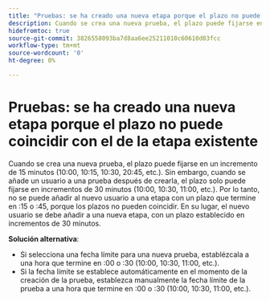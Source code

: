 ```yaml
---
title: "Pruebas: se ha creado una nueva etapa porque el plazo no puede coincidir con el de la etapa existente"
description: Cuando se crea una nueva prueba, el plazo puede fijarse en un incremento de 15 minutos (10:00, 10:15, 10:30, 20:45, etc.). Sin embargo, cuando se añade un usuario a una prueba después de crearla, el plazo solo puede fijarse en incrementos de 30 minutos (10:00, 10:30, 11:00, etc.).
hidefromtoc: true
source-git-commit: 3826558093ba7d8aa6ee25211010c60610d03fcc
workflow-type: tm+mt
source-wordcount: '0'
ht-degree: 0%

---
```


# Pruebas: se ha creado una nueva etapa porque el plazo no puede coincidir con el de la etapa existente

Cuando se crea una nueva prueba, el plazo puede fijarse en un incremento de 15 minutos (10:00, 10:15, 10:30, 20:45, etc.). Sin embargo, cuando se añade un usuario a una prueba después de crearla, el plazo solo puede fijarse en incrementos de 30 minutos (10:00, 10:30, 11:00, etc.). Por lo tanto, no se puede añadir al nuevo usuario a una etapa con un plazo que termine en :15 o :45, porque los plazos no pueden coincidir. En su lugar, el nuevo usuario se debe añadir a una nueva etapa, con un plazo establecido en incrementos de 30 minutos.

**Solución alternativa**:

* Si selecciona una fecha límite para una nueva prueba, establézcala a una hora que termine en :00 o :30 (10:00, 10:30, 11:00, etc.).
* Si la fecha límite se establece automáticamente en el momento de la creación de la prueba, establezca manualmente la fecha límite de la prueba a una hora que termine en :00 o :30 (10:00, 10:30, 11:00, etc.).
